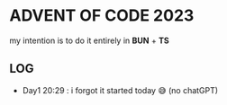 # ADVENT OF CODE 2023

my intention is to do it entirely in **BUN** + **TS**

## LOG

- Day1 20:29 : i forgot it started today 😅 (no chatGPT)

